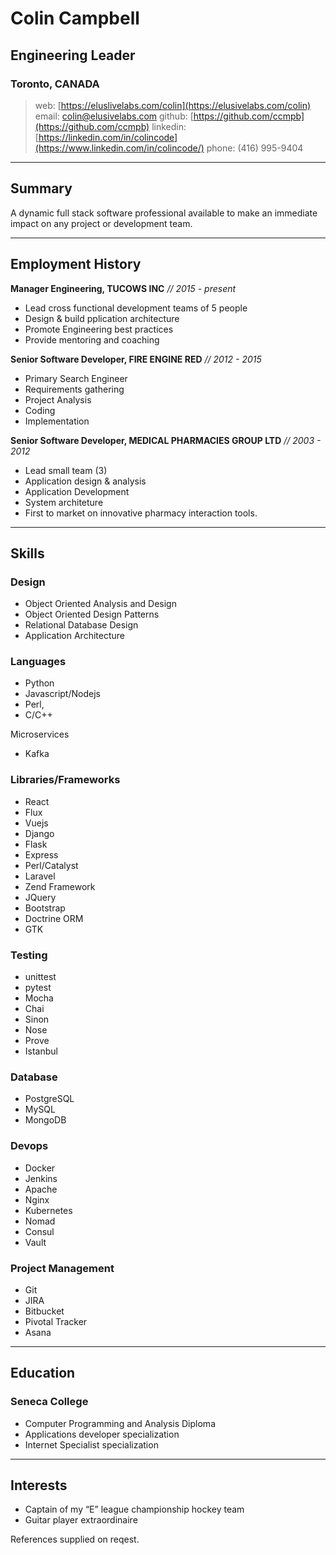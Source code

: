 # Colin Campbell
## Engineering Leader
### Toronto, CANADA

> web: [https://eluslivelabs.com/colin](https://elusivelabs.com/colin)
> email: [colin@elusivelabs.com](mailto:colin@elusivelabs.com)
> github: [https://github.com/ccmpb](https://github.com/ccmpb)
> linkedin: [https://linkedin.com/in/colincode](https://www.linkedin.com/in/colincode/)
> phone: (416) 995-9404

---


## Summary
A dynamic full stack software professional available to make an immediate impact on any project or development team.

---

## Employment History

**Manager Engineering, TUCOWS INC**  _// 2015 - present_

* Lead cross functional development teams of 5 people
* Design & build pplication architecture 
* Promote Engineering best practices
* Provide mentoring and coaching

**Senior Software Developer, FIRE ENGINE RED** _// 2012 - 2015_

* Primary Search Engineer
* Requirements gathering 
* Project Analysis
* Coding 
* Implementation

**Senior Software Developer, MEDICAL PHARMACIES GROUP LTD** _// 2003 - 2012_

* Lead small team (3)
* Application design & analysis
* Application Development
* System architeture
* First to market on innovative pharmacy interaction tools.

---

## Skills
### Design
* Object Oriented Analysis and Design
* Object Oriented Design Patterns
* Relational Database Design
* Application Architecture

### Languages
* Python
* Javascript/Nodejs
* Perl, 
* C/C++

Microservices 
* Kafka

### Libraries/Frameworks
* React
* Flux
* Vuejs
* Django
* Flask
* Express
* Perl/Catalyst
* Laravel
* Zend Framework
* JQuery
* Bootstrap
* Doctrine ORM
* GTK

### Testing
* unittest
* pytest
* Mocha
* Chai
* Sinon
* Nose
* Prove
* Istanbul

### Database
* PostgreSQL
* MySQL
* MongoDB

### Devops
* Docker
* Jenkins
* Apache
* Nginx
* Kubernetes
* Nomad
* Consul
* Vault

### Project Management
* Git
* JIRA
* Bitbucket
* Pivotal Tracker
* Asana

---

## Education
### Seneca College
* Computer Programming and Analysis Diploma
* Applications developer specialization 
* Internet Specialist specialization

---

## Interests
* Captain of my “E” league championship hockey team
* Guitar player extraordinaire

References supplied on reqest.
